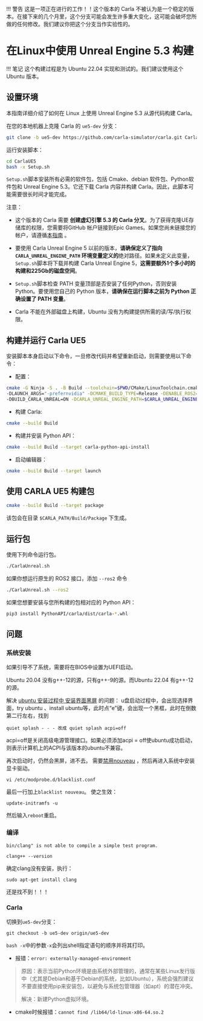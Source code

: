 !!! 警告
    这是一项正在进行的工作！！这个版本的 Carla 不被认为是一个稳定的版本。在接下来的几个月里，这个分支可能会发生许多重大变化，这可能会破坏您所做的任何修改。我们建议你把这个分支当作实验性的。

# 在Linux中使用 Unreal Engine 5.3 构建

!!! 笔记
    这个构建过程是为 Ubuntu 22.04 实现和测试的。我们建议使用这个 Ubuntu 版本。

## 设置环境

本指南详细介绍了如何在 Linux 上使用 Unreal Engine 5.3 从源代码构建 Carla。

在您的本地机器上克隆 Carla 的 `ue5-dev` 分支：

```sh
git clone -b ue5-dev https://github.com/carla-simulator/carla.git CarlaUE5
```

运行安装脚本：

```sh
cd CarlaUE5
bash -x Setup.sh
```

`Setup.sh`脚本安装所有必需的软件包，包括 Cmake、debian 软件包、Python软件包和 Unreal Engine 5.3。它还下载 Carla 内容并构建 Carla。因此，此脚本可能需要很长时间才能完成。

注意：
* 这个版本的 Carla 需要 **创建虚幻引擎 5.3 的 Carla 分叉**。为了获得克隆UE存储库的权限，您需要将GitHub 帐户链接到Epic Games。如果您尚未链接您的帐户，请遵循[本指南]((https://www.unrealengine.com/en-US/ue4-on-github)) 。 

* 要使用 Carla Unreal Engine 5 以前的版本，**请确保定义了指向 `CARLA_UNREAL_ENGINE_PATH` 环境变量定义的**绝对路径。如果未定义此变量，`Setup.sh`脚本将下载并构建 Carla Unreal Engine 5，**这需要额外1个多小时的构建和225Gb的磁盘空间**。

* `Setup.sh`脚本检查 PATH 变量顶部是否安装了任何Python，否则安装 Python。要使用您自己的 Python 版本，**请确保在运行脚本之前为 Python 正确设置了 PATH 变量**。

* Carla 不能在外部磁盘上构建，Ubuntu 没有为构建提供所需的读/写/执行权限。


## 构建并运行 Carla UE5

安装脚本本身启动以下命令，一旦修改代码并希望重新启动，则需要使用以下命令：

* 配置：

```sh
cmake -G Ninja -S . -B Build --toolchain=$PWD/CMake/LinuxToolchain.cmake \
-DLAUNCH_ARGS="-prefernvidia" -DCMAKE_BUILD_TYPE=Release -DENABLE_ROS2=ON \
-DBUILD_CARLA_UNREAL=ON -DCARLA_UNREAL_ENGINE_PATH=$CARLA_UNREAL_ENGINE_PATH
```

* 构建 Carla:

```sh
cmake --build Build
```

* 构建并安装 Python API：

```sh
cmake --build Build --target carla-python-api-install
```

* 启动编辑器：

```sh
cmake --build Build --target launch
```

## 使用 CARLA UE5 构建包

```sh
cmake --build Build --target package
```

该包会在目录 `$CARLA_PATH/Build/Package` 下生成。

## 运行包

使用下列命令运行包。

```sh
./CarlaUnreal.sh
```

如果你想运行原生的 ROS2 接口，添加 `--ros2` 命令

```sh
./CarlaUnreal.sh --ros2
```

如果您想要安装与您所构建的包相对应的 Python API：

```sh
pip3 install PythonAPI/carla/dist/carla-*.whl
```


## 问题

### 系统安装
如果引导不了系统，需要将在BIOS中设置为UEFI启动。

Ubuntu 20.04 没有g++-12的源，只有g++-9的源。而Ubuntu 22.04 有g++-12的源。

解决 [ubuntu 安装过程中 安装界面黑屏](https://blog.csdn.net/qq_16963597/article/details/94715979) 的问题：
u盘启动过程中，会出现选择界面，try ubuntu 、install ubuntu等，此时点“e”键，会出现一个黑框，此时在倒数第二行左右，找到
```shell
quiet splash - - - 改成 quiet splash acpi=off
```
acpi=off是关闭高级电源管理接口。如果必须添加acpi = off使ubuntu成功启动，则表示计算机上的ACPI与该版本的ubuntu不兼容。

再次启动时，仍然会黑屏，进不去。
需要[禁用nouveau](https://blog.51cto.com/u_15075507/4517000) ，然后再进入系统中安装显卡驱动。
```shell
vi /etc/modprobe.d/blacklist.conf
```
最后一行加上`blacklist nouveau`。
使之生效：
```shell
update-initramfs -u
```
然后输入`reboot`重启。

### 编译
```shell
bin/clang" is not able to compile a simple test program.
```
```shell
clang++ --version
```
确定clang没有安装，执行：
```shell
sudo apt-get install clang
```
还是找不到！！！




### Carla
切换到`ue5-dev`分支：
```shell
git checkout -b ue5-dev origin/ue5-dev
```

`bash -x`中的参数`-x`会列出shell指定语句的顺序并将其打印。


* 报错：`error: externally-managed-environment`

> 原因：表示当前Python环境是由系统外部管理的，通常在某些Linux发行版中（尤其是Debian和基于Debian的系统，比如Ubuntu），系统会强烈建议不要直接使用pip来安装包，以避免与系统包管理器（如apt）的潜在冲突。
> 
> 解决：新建Python虚拟环境。

* cmake时候报错：`cannot find /lib64/ld-linux-x86-64.so.2`

